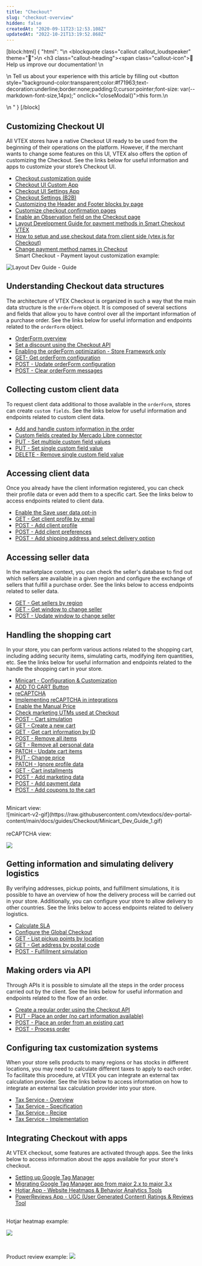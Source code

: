```yaml
---
title: "Checkout"
slug: "checkout-overview"
hidden: false
createdAt: "2020-09-11T23:12:53.108Z"
updatedAt: "2022-10-21T13:19:52.868Z"
---
```

[block:html]
{
  "html": "<style>\n    .markdown-body .callout[theme=\"📣\"] {\n    --icon: \"\\f0a1\";\n    --icon-color: #142032;\n    --border: #142032;\n    --background: #f8f7fc;\n    --text: #4a596b;\n    }\n  </style>\n  <blockquote class=\"callout callout_loudspeaker\" theme=\"📣\">\n    <h3 class=\"callout-heading\"><span class=\"callout-icon\">📣</span>Help us improve our documentation! </h3>\n      <p>\n      Tell us about your experience with this article by filling out <button style=\"background-color:transparent;color:#f71963;text-decoration:underline;border:none;padding:0;cursor:pointer;font-size: var(--markdown-font-size,14px);\" onclick=\"closeModal()\">this form.</button>\n      </p>\n  </blockquote>"
}
[/block]
## Customizing Checkout UI 

All VTEX stores have a native Checkout UI ready to be used from the beginning of their operations on the platform. However, if the merchant wants to change some features on this UI, VTEX also offers the option of customizing the Checkout. See the links below for useful information and apps to customize your store’s Checkout UI.

* [Checkout customization guide](https://developers.vtex.com/vtex-rest-api/docs/checkout-customization-guide)
* [Checkout UI Custom App](https://developers.vtex.com/vtex-developer-docs/docs/vtex-checkout-ui-custom-v0)
* [Checkout UI Settings App](https://developers.vtex.com/vtex-developer-docs/docs/vtex-checkout-ui-settings)
* [Checkout Settings (B2B)](https://developers.vtex.com/vtex-developer-docs/docs/vtex-b2b-checkout-settings)
* [Customizing the Header and Footer blocks by page](https://developers.vtex.com/vtex-developer-docs/docs/vtex-io-documentation-customizing-the-header-and-footer-blocks-by-page)
* [Customize checkout confirmation pages](https://developers.vtex.com/vtex-rest-api/docs/customize-checkout-confirmation-pages)
* [Enable an Observation field on the Checkout page](https://developers.vtex.com/vtex-rest-api/docs/enable-an-observation-field-on-the-checkout-page)
* [Layout Development Guide for payment methods in Smart Checkout VTEX](https://developers.vtex.com/vtex-rest-api/docs/layout-development-guide-for-payment-methods-in-smart-checkout-vtex)
* [How to setup and use checkout data from client side (vtex.js for Checkout)](https://developers.vtex.com/vtex-rest-api/docs/vtexjs-for-checkout)
* [Change payment method names in Checkout](https://developers.vtex.com/vtex-rest-api/docs/change-payment-method-names-in-checkout)<br>
Smart Checkout - Payment layout customization example:

![Layout Dev Guide - Guide](https://raw.githubusercontent.com/vtexdocs/dev-portal-content/main/docs/guides/Checkout/Layout_Dev_Guide_29.gif)

## Understanding Checkout data structures

The architecture of VTEX Checkout is organized in such a way that the main data structure is the `orderForm` object. It is composed of several sections and fields that allow you to have control over all the important information of a purchase order. See the links below for useful information and endpoints related to the `orderForm` object.

* [OrderForm overview](https://developers.vtex.com/docs/guides/orderform-fields)
* [Set a discount using the Checkout API](https://developers.vtex.com/vtex-rest-api/docs/set-a-discount-using-the-checkout-api)
* [Enabling the orderForm optimization - Store Framework only](https://developers.vtex.com/vtex-developer-docs/docs/vtex-io-documentation-enabling-order-form-optimization)
* [GET- Get orderForm configuration](https://developers.vtex.com/vtex-rest-api/reference/getorderformconfiguration)
* [POST - Update orderForm configuration](https://developers.vtex.com/vtex-rest-api/reference/updateorderformconfiguration)
* [POST - Clear orderForm messages](https://developers.vtex.com/vtex-rest-api/reference/clearorderformmessages)

## Collecting custom client data

To request client data additional to those available in the `orderForm`, stores can create `custom fields`. See the links below for useful information and endpoints related to custom client data.

* [Add and handle custom information in the order](add-and-handle-custom-information-in-the-order)
* [Custom fields created by Mercado Libre connector](https://developers.vtex.com/vtex-rest-api/docs/get-payment-data-mercado-libre-orders-api#understanding-customdata)
* [PUT - Set multiple custom field values](https://developers.vtex.com/vtex-rest-api/reference/setmultiplecustomfieldvalues)
* [PUT - Set single custom field value](https://developers.vtex.com/vtex-rest-api/reference/setsinglecustomfieldvalue)
* [DELETE - Remove single custom field value](https://developers.vtex.com/vtex-rest-api/reference/removesinglecustomfieldvalue)

## Accessing client data

Once you already have the client information registered, you can check their profile data or even add them to a specific cart. See the links below to access endpoints related to client data.

* [Enable the Save user data opt-in](https://developers.vtex.com/vtex-rest-api/docs/enable-the-save-user-data-opt-in)
* [GET - Get client profile by email](https://developers.vtex.com/vtex-rest-api/reference/getclientprofilebyemail)
* [POST - Add client profile](https://developers.vtex.com/vtex-rest-api/reference/addclientprofile)
* [POST - Add client preferences](https://developers.vtex.com/vtex-rest-api/reference/addclientpreferences)
* [POST - Add shipping address and select delivery option](https://developers.vtex.com/vtex-rest-api/reference/addshippingaddress)

## Accessing seller data

In the marketplace context, you can check the seller's database to find out which sellers are available in a given region and configure the exchange of sellers that fulfill a purchase order. See the links below to access endpoints related to seller data.

* [GET - Get sellers by region](https://developers.vtex.com/vtex-rest-api/reference/getsellersbyregion)
* [GET - Get window to change seller](https://developers.vtex.com/vtex-rest-api/reference/getwindowtochangeseller)
* [POST - Update window to change seller](https://developers.vtex.com/vtex-rest-api/reference/updatewindowtochangeseller)

## Handling the shopping cart

In your store, you can perform various actions related to the shopping cart, including adding security items, simulating carts, modifying item quantities, etc. See the links below for useful information and endpoints related to the handle the shopping cart in your store.

* [Minicart - Configuration & Customization](https://developers.vtex.com/vtex-developer-docs/docs/vtex-minicart)
* [ADD TO CART Button](https://developers.vtex.com/vtex-developer-docs/docs/vtex-add-to-cart-button#configuration)
* [reCAPTCHA](https://developers.vtex.com/vtex-rest-api/docs/recaptcha)
* [Implementing reCAPTCHA in integrations](https://developers.vtex.com/vtex-rest-api/docs/implementing-recaptcha-in-integrations)
* [Enable the Manual Price](https://developers.vtex.com/vtex-rest-api/docs/enable-the-manual-price)
* [Check marketing UTMs used at Checkout](https://developers.vtex.com/vtex-rest-api/docs/check-marketing-utms-used-at-checkout)
* [POST - Cart simulation](https://developers.vtex.com/vtex-rest-api/reference/cartsimulation)
* [GET - Create a new cart](https://developers.vtex.com/vtex-rest-api/reference/createanewcart)
* [GET - Get cart information by ID](https://developers.vtex.com/vtex-rest-api/reference/getcartinformationbyid)
* [POST - Remove all items](https://developers.vtex.com/vtex-rest-api/reference/removeallitems)
* [GET - Remove all personal data](https://developers.vtex.com/vtex-rest-api/reference/removeallpersonaldata)
* [PATCH - Update cart items](https://developers.vtex.com/vtex-rest-api/reference/itemsupdate)
* [PUT - Change price](https://developers.vtex.com/vtex-rest-api/reference/pricechange)
* [PATCH - Ignore profile data](https://developers.vtex.com/vtex-rest-api/reference/ignoreprofiledata)
* [GET - Cart installments](https://developers.vtex.com/vtex-rest-api/reference/getcartinstallments)
* [POST - Add marketing data](https://developers.vtex.com/vtex-rest-api/reference/addmarketingdata)
* [POST - Add payment data](https://developers.vtex.com/vtex-rest-api/reference/addpaymentdata)
* [POST - Add coupons to the cart](https://developers.vtex.com/vtex-rest-api/reference/addcoupons)
<br>
Minicart view:
<br>
![minicart-v2-gif](https://raw.githubusercontent.com/vtexdocs/dev-portal-content/main/docs/guides/Checkout/Minicart_Dev_Guide_1.gif)
<br>
<br>
reCAPTCHA view:
<br>     

![](https://raw.githubusercontent.com/vtexdocs/dev-portal-content/main/docs/guides/Checkout/reCAPTCHA_Dev_Guide_1.gif)

## Getting information and simulating delivery logistics

By verifying addresses, pickup points, and fulfillment simulations, it is possible to have an overview of how the delivery process will be carried out in your store. Additionally, you can configure your store to allow delivery to other countries. See the links below to access endpoints related to delivery logistics.

* [Calculate SLA](https://developers.vtex.com/vtex-rest-api/reference/calculatesla)
* [Configure the Global Checkout](https://developers.vtex.com/vtex-rest-api/docs/configure-the-global-checkout)
* [GET - List pickup points by location](https://developers.vtex.com/vtex-rest-api/reference/listpickupppointsbylocation)
* [GET - Get address by postal code](https://developers.vtex.com/vtex-rest-api/reference/getaddressbypostalcode)
* [POST - Fulfillment simulation](https://developers.vtex.com/vtex-rest-api/reference/fulfillment-simulation#request-body-example---checkout-simulation)

## Making orders via API

Through APIs it is possible to simulate all the steps in the order process carried out by the client. See the links below for useful information and endpoints related to the flow of an order.

* [Create a regular order using the Checkout API](https://developers.vtex.com/vtex-rest-api/docs/create-a-regular-order-using-the-checkout-api)
* [PUT - Place an order (no cart information available)](https://developers.vtex.com/vtex-rest-api/reference/placeorder)
* [POST - Place an order from an existing cart](https://developers.vtex.com/vtex-rest-api/reference/placeorderfromexistingorderform)
* [POST - Process order](https://developers.vtex.com/vtex-rest-api/reference/processorder)

## Configuring tax customization systems

When your store sells products to many regions or has stocks in different locations, you may need to calculate different taxes to apply to each order. To facilitate this procedure, at VTEX you can integrate an external tax calculation provider. See the links below to access information on how to integrate an external tax calculation provider into your store.

* [Tax Service - Overview](https://developers.vtex.com/vtex-rest-api/docs/tax-services-overview)
* [Tax Service - Specification](https://developers.vtex.com/vtex-rest-api/docs/tax-services-specification#checkout-configuration)
* [Tax Service - Recipe](https://developers.vtex.com/vtex-rest-api/docs/tax-services-recipe)
* [Tax Service - Implementation](https://developers.vtex.com/vtex-rest-api/docs/tax-services-reference-implementation)

## Integrating Checkout with apps

At VTEX checkout, some features are activated through apps. See the links below to access information about the apps available for your store's checkout.

* [Setting up Google Tag Manager](https://developers.vtex.com/vtex-developer-docs/docs/vtex-io-documentation-setting-up-google-tag-manager#creating-variables)
* [Migrating Google Tag Manager app from major 2.x to major 3.x](https://developers.vtex.com/vtex-developer-docs/docs/vtex-io-documentation-migrating-google-tag-manager-app#before-you-start)
* [Hotjar App - Website Heatmaps & Behavior Analytics Tools](https://developers.vtex.com/vtex-developer-docs/docs/vtex-hotjar)
* [PowerReviews App - UGC (User Generated Content) Ratings & Reviews Tool](https://developers.vtex.com/vtex-developer-docs/docs/vtex-powerreviews)
<br>
Hotjar heatmap example:

![](https://raw.githubusercontent.com/vtexdocs/dev-portal-content/main/docs/guides/Checkout/Hotjar_example_Dev_Guide_1.png)

<br>

Product review example:
![](https://raw.githubusercontent.com/vtexdocs/dev-portal-content/main/docs/guides/Checkout/Product_review_example_Dev_Guide_1.png)
